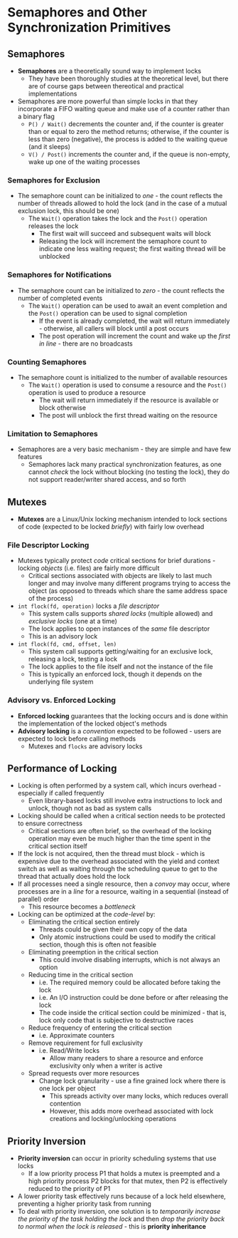 # Semaphores and Other Synchronization Primitives
## Semaphores
- **Semaphores** are a theoretically sound way to implement locks
    - They have been thoroughly studies at the theoretical level, but there are of course gaps between thereotical and practical implementations 
- Semaphores are more powerful than simple locks in that they incorporate a FIFO waiting queue and make use of a counter rather than a binary flag 
    - `P() / Wait()` decrements the counter and, if the counter is greater than or equal to zero the method returns; otherwise, if the counter is less than zero (negative), the process is added to the waiting queue (and it sleeps)
    - `V() / Post()` increments the counter and, if the queue is non-empty, wake up one of the waiting processes
### Semaphores for Exclusion
- The semaphore count can be initialized to *one* - the count reflects the number of threads allowed to hold the lock (and in the case of a mutual exclusion lock, this should be one)
    - The `Wait()` operation takes the lock and the `Post()` operation releases the lock
        - The first wait will succeed and subsequent waits will block
        - Releasing the lock will increment the semaphore count to indicate one less waiting request; the first waiting thread will be unblocked
### Semaphores for Notifications
- The semaphore count can be initialized to *zero* - the count reflects the number of completed events
    - The `Wait()` operation can be used to await an event completion and the `Post()` operation can be used to signal completion
        - If the event is already completed, the wait will return immediately - otherwise, all callers will block until a post occurs
        - The post operation will increment the count and wake up the *first in line* - there are no broadcasts
### Counting Semaphores
- The semaphore count is initialized to the number of available resources
    - The `Wait()` operation is used to consume a resource and the `Post()` operation is used to produce a resource
        - The wait will return immediately if the resource is available or block otherwise
        - The post will unblock the first thread waiting on the resource
### Limitation to Semaphores
- Semaphores are a very basic mechanism - they are simple and have few features
    - Semaphores lack many practical synchronization features, as one cannot *check* the lock without blocking (no testing the lock), they do not support reader/writer shared access, and so forth
## Mutexes
- **Mutexes** are a Linux/Unix locking mechanism intended to lock sections of code (expected to be locked *briefly*) with fairly low overhead
### File Descriptor Locking
- Mutexes typically protect *code* critical sections for brief durations - locking *objects* (i.e. files) are fairly more difficult
    - Critical sections associated with objects are likely to last much longer and may involve many different programs trying to access the object (as opposed to threads which share the same address space of the process)
- `int flock(fd, operation)` locks a *file descriptor*
    - This system calls supports *shared locks* (multiple allowed) and *exclusive locks* (one at a time)
    - The lock applies to open instances of the *same* file descriptor
    - This is an advisory lock
- `int flock(fd, cmd, offset, len)`
    - This system call supports getting/waiting for an exclusive lock, releasing a lock, testing a lock
    - The lock applies to the file itself and not the instance of the file 
    - This is typically an enforced lock, though it depends on the underlying file system
### Advisory vs. Enforced Locking
- **Enforced locking** guarantees that the locking occurs and is done within the implementation of the locked object's methods
- **Advisory locking** is a *convention* expected to be followed - users are expected to lock before calling methods
    - Mutexes and `flocks` are advisory locks
## Performance of Locking
- Locking is often performed by a system call, which incurs overhead - especially if called frequently
    - Even library-based locks still involve extra instructions to lock and unlock, though not as bad as system calls
- Locking should be called when a critical section needs to be protected to ensure correctness
    - Critical sections are often brief, so the overhead of the locking operation may even be much higher than the time spent in the critical section itself
- If the lock is not acquired, then the thread must block - which is expensive due to the overhead associated with the yield and context switch as well as waiting through the scheduling queue to get to the thread that actually does hold the lock 
- If all processes need a single resource, then a *convoy* may occur, where processes are in a *line* for a resource, waiting in a sequential (instead of parallel) order 
    - This resource becomes a *bottleneck*
- Locking can be optimized at the *code-level* by:
    - Eliminating the critical section entirely
        - Threads could be given their own copy of the data
        - Only atomic instructions could be used to modify the critical section, though this is often not feasible
    - Eliminating preemption in the critical section
        - This could involve disabling interrupts, which is not always an option
    - Reducing time in the critical section
        - i.e. The required memory could be allocated before taking the lock
        - i.e. An I/O instruction could be done before or after releasing the lock
        - The code inside the critical section could be minimized - that is, lock only code that is subjective to destructive races 
    - Reduce frequency of entering the critical section
        - i.e. Approximate counters
    - Remove requirement for full exclusivity
        - i.e. Read/Write locks
            - Allow many readers to share a resource and enforce exclusivity only when a writer is active
    - Spread requests over more resources
        - Change lock granularity - use a fine grained lock where there is one lock per object 
            - This spreads activity over many locks, which reduces overall contention
            - However, this adds more overhead associated with lock creations and locking/unlocking operations
## Priority Inversion
- **Priority inversion** can occur in priority scheduling systems that use locks
    - If a low priority process P1 that holds a mutex is preempted and a high priority process P2 blocks for that mutex, then P2 is effectively reduced to the priority of P1
- A lower priority task effectively runs because of a lock held elsewhere, preventing a higher priority task from running
- To deal with priority inversion, one solution is to *temporarily increase the priority of the task holding the lock* and then *drop the priority back to normal when the lock is released* - this is **priority inheritance**